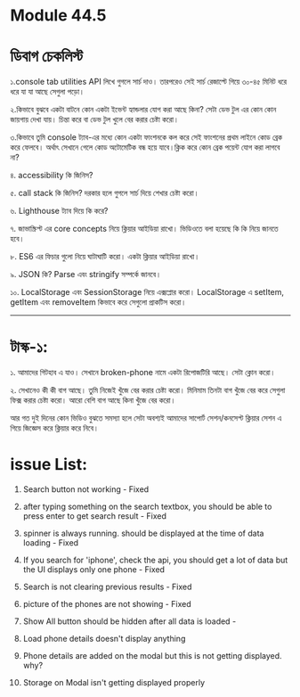 # Module 44.5

# ডিবাগ চেকলিস্ট 

১.console tab utilities API লিখে গুগলে সার্চ দাও। তারপরেও সেই সার্চ রেজাল্টে গিয়ে ৩০-৪৫ মিনিট ধরে ধরে যা যা আছে সেগুলা পড়ো। 

২.কিভাবে বুঝবে একটা বাটনে কোন একটা ইভেন্ট হ্যান্ডলার যোগ করা আছে কিনা? সেটা ডেভ টুল এর কোন কোন জায়গায় দেখা যায়। চিন্তা করে বা ডেভ টুল খুলে বের করার চেষ্টা করো। 

৩.কিভাবে তুমি console ট্যাব-এর মধ্যে কোন একটা ফাংশনকে কল করে সেই ফাংশনের প্রথম লাইনে কোড ব্রেক করে ফেলবে। অর্থাৎ সেখানে গেলে কোড অটোমেটিক বন্ধ হয়ে যাবে।ক্লিক করে কোন ব্রেক পয়েন্ট যোগ করা লাগবে না?

৪. accessibility কি জিনিস?

৫. call stack কি জিনিস? দরকার হলে গুগলে সার্চ দিয়ে শেখার চেষ্টা করো। 

৬. Lighthouse ট্যাব দিয়ে কি করে?

৭. জাভাস্ক্রিপ্ট এর core concepts নিয়ে ক্লিয়ার আইডিয়া রাখো। ভিডিওতে বলা হয়েছে কি কি নিয়ে জানতে হবে।

৮. ES6 এর ফিচার গুলো নিয়ে ঘাটাঘাটি করো। একটা ক্লিয়ার আইডিয়া রাখো।

৯. JSON কি? Parse এবং stringify সম্পর্কে জানবে।

১০. LocalStorage এবং SessionStorage নিয়ে এক্সপ্লোর করো। LocalStorage এ setItem, getItem এবং removeItem কিভাবে করে সেগুলো প্রাকটিস করো।

-------------

# টাস্ক-১:


১. আমাদের গিটহাব এ যাও। সেখানে broken-phone নামে একটা রিপোজটিরি আছে। সেটা ক্লোন করো। 

২. সেখানেও কী কী বাগ আছে। তুমি নিজেই খুঁজে বের করার চেষ্টা করো। মিনিমাম তিনটা বাগ খুঁজে বের করে সেগুলা ফিক্স করার চেষ্টা করো। আরো বেশি বাগ আছে কিনা খুঁজে বের করো। 


আর গত দুই দিনের কোন ভিডিও বুঝতে সমস্যা হলে সেটা অবশ্যই আমাদের সাপোর্ট সেশন/কনসেপ্ট ক্লিয়ার সেশন এ গিয়ে জিজ্ঞেস করে ক্লিয়ার করে নিবে।  

# issue List:

1. Search button not working  - Fixed

2. after typing something on the search textbox, you should be able to press enter to get search result - Fixed

3. spinner is always running. should be displayed at the time of data loading - Fixed

4. If you search for 'iphone', check the api, you should get a lot of data but the UI displays only one phone - Fixed

5. Search is not clearing previous results - Fixed

6. picture of the phones are not showing - Fixed

7. Show All button should be hidden after all data is loaded - 

8. Load phone details doesn't display anything

9. Phone details are added on the modal but this is not getting displayed. why?

10. Storage on Modal isn't getting displayed properly


